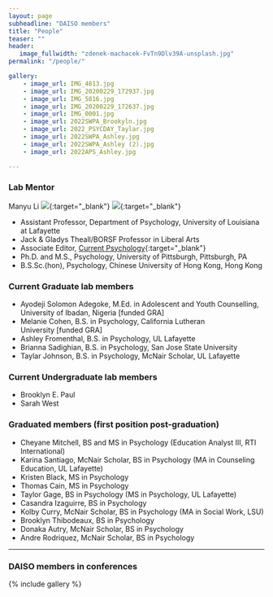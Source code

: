 ```yaml
---
layout: page
subheadline: "DAISO members"
title: "People"
teaser: ""
header:
   image_fullwidth: "zdenek-machacek-FvTn9Dlv39A-unsplash.jpg"
permalink: "/people/"

gallery:
    - image_url: IMG_4813.jpg
    - image_url: IMG_20200229_172937.jpg
    - image_url: IMG_5816.jpg
    - image_url: IMG_20200229_172637.jpg
    - image_url: IMG_0001.jpg
    - image_url: 2022SWPA_Brookyln.jpg
    - image_url: 2022_PSYCDAY_Taylar.jpg
    - image_url: 2022SWPA_Ashley.jpg
    - image_url: 2022SWPA_Ashley (2).jpg
    - image_url: 2022APS_Ashley.jpg

---
```

### Lab Mentor

Manyu Li [<img src="https://img.icons8.com/color/24/000000/google-scholar--v3.png">](https://scholar.google.com/citations?user=lU50KEgAAAAJ&hl=en&authuser=4){:target="_blank"} [<img src="https://orcid.org/sites/default/files/images/orcid_16x16.png">](https://orcid.org/0000-0002-8324-5868){:target="_blank"} 
* Assistant Professor, Department of Psychology, University of Louisiana at Lafayette
* Jack & Gladys Theall/BORSF Professor in Liberal Arts
* Associate Editor, [Current Psychology](https://www.springer.com/journal/12144){:target="_blank"}
* Ph.D. and M.S., Psychology, University of Pittsburgh, Pittsburgh, PA
* B.S.Sc.(hon), Psychology, Chinese University of Hong Kong, Hong Kong

### Current Graduate lab members 

* Ayodeji Solomon Adegoke, M.Ed. in Adolescent and Youth Counselling, University of Ibadan, Nigeria [funded GRA]
* Melanie Cohen, B.S. in Psychology, California Lutheran University [funded GRA]
* Ashley Fromenthal, B.S. in Psychology, UL Lafayette
* Brianna Sadighian, B.S. in Psychology, San Jose State University
* Taylar Johnson, B.S. in Psychology, McNair Scholar, UL Lafayette

### Current Undergraduate lab members 

* Brooklyn E. Paul
* Sarah West

### Graduated members (first position post-graduation)

* Cheyane Mitchell, BS and MS in Psychology (Education Analyst III, RTI International)
* Karina Santiago, McNair Scholar, BS in Psychology (MA in Counseling Education, UL Lafayette)
* Kristen Black, MS in Psychology
* Thomas Cain, MS in Psychology 
* Taylor Gage, BS in Psychology (MS in Psychology, UL Lafayette)
* Casandra Izaguirre, BS in Psychology
* Kolby Curry, McNair Scholar, BS in Psychology (MA in Social Work, LSU)
* Brooklyn Thibodeaux, BS in Psychology
* Donaka Autry, McNair Scholar, BS in Psychology
* Andre Rodriquez, McNair Scholar, BS in Psychology


---
### DAISO members in conferences
{% include gallery %}
